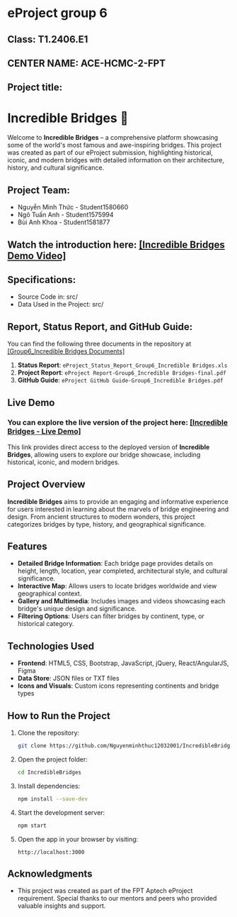 <h1>eProject group 6</h1>

<h2>Class: T1.2406.E1</h2>
<h2>CENTER NAME: ACE-HCMC-2-FPT</h2>

<h2>Project title:</h2>
<h1> Incredible Bridges 🌉 </h1>

Welcome to **Incredible Bridges** – a comprehensive platform showcasing some of the world's most famous and awe-inspiring bridges. This project was created as part of our eProject submission, highlighting historical, iconic, and modern bridges with detailed information on their architecture, history, and cultural significance.

## Project Team:

- Nguyễn Minh Thức - Student1580660
- Ngô Tuấn Anh - Student1575994
- Bùi Anh Khoa - Student1581877

## Watch the introduction here: <a href="https://youtu.be/Zku2mRSZja0">[Incredible Bridges Demo Video]</a>

## Specifications:
- Source Code in: src/
- Data Used in the Project: src/

## Report, Status Report, and GitHub Guide:
You can find the following three documents in the repository at <a href="https://github.com/Nguyenminhthuc12032001/IncredibleBridges/tree/main/Documents">[Group6_Incredible Bridges Documents]</a>

1. **Status Report**: `eProject_Status_Report_Group6_Incredible Bridges.xls`
2. **Project Report**: `eProject Report-Group6_Incredible Bridges-final.pdf`
3. **GitHub Guide**: `eProject GitHub Guide-Group6_Incredible Bridges.pdf`

## Live Demo
### You can explore the live version of the project here: <a href="https://nguyenminhthuc12032001.github.io/IncredibleBridges/">[Incredible Bridges - Live Demo]</a>


This link provides direct access to the deployed version of **Incredible Bridges**, allowing users to explore our bridge showcase, including historical, iconic, and modern bridges.

## Project Overview
**Incredible Bridges** aims to provide an engaging and informative experience for users interested in learning about the marvels of bridge engineering and design. From ancient structures to modern wonders, this project categorizes bridges by type, history, and geographical significance.

## Features
- **Detailed Bridge Information**: Each bridge page provides details on height, length, location, year completed, architectural style, and cultural significance.
- **Interactive Map**: Allows users to locate bridges worldwide and view geographical context.
- **Gallery and Multimedia**: Includes images and videos showcasing each bridge's unique design and significance.
- **Filtering Options**: Users can filter bridges by continent, type, or historical category.

## Technologies Used
- **Frontend**: HTML5, CSS, Bootstrap, JavaScript, jQuery, React/AngularJS, Figma
- **Data Store**: JSON files or TXT files
- **Icons and Visuals**: Custom icons representing continents and bridge types

## How to Run the Project
1. Clone the repository:
   ```bash
   git clone https://github.com/Nguyenminhthuc12032001/IncredibleBridges.git
   ```
2. Open the project folder:
   ```bash
   cd IncredibleBridges
   ```
3. Install dependencies:
   ```bash
   npm install --save-dev
   ```
4. Start the development server:
   ```bash
   npm start
   ```
5. Open the app in your browser by visiting:
   ```
   http://localhost:3000
   ```

## Acknowledgments
- This project was created as part of the FPT Aptech eProject requirement. Special thanks to our mentors and peers who provided valuable insights and support.
